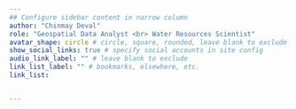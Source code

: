 ```yaml
---
## Configure sidebar content in narrow column
author: "Chinmay Deval"
role: "Geospatial Data Analyst <br> Water Resources Scientist" 
avatar_shape: circle # circle, square, rounded, leave blank to exclude
show_social_links: true # specify social accounts in site config
audio_link_label: "" # leave blank to exclude
link_list_label: "" # bookmarks, elsewhere, etc.
link_list:


---
```

